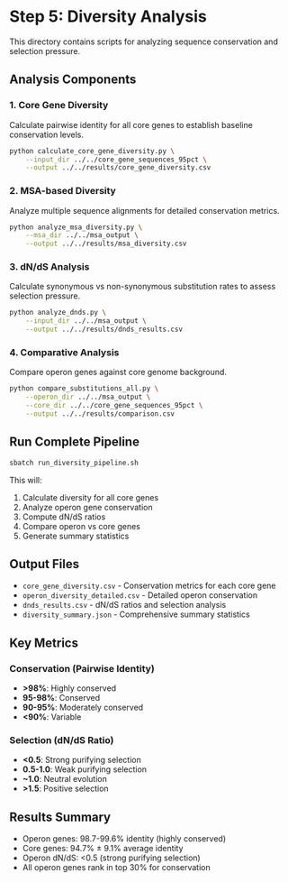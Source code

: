 # Step 5: Diversity Analysis

This directory contains scripts for analyzing sequence conservation and selection pressure.

## Analysis Components

### 1. Core Gene Diversity
Calculate pairwise identity for all core genes to establish baseline conservation levels.

```bash
python calculate_core_gene_diversity.py \
    --input_dir ../../core_gene_sequences_95pct \
    --output ../../results/core_gene_diversity.csv
```

### 2. MSA-based Diversity
Analyze multiple sequence alignments for detailed conservation metrics.

```bash
python analyze_msa_diversity.py \
    --msa_dir ../../msa_output \
    --output ../../results/msa_diversity.csv
```

### 3. dN/dS Analysis
Calculate synonymous vs non-synonymous substitution rates to assess selection pressure.

```bash
python analyze_dnds.py \
    --input_dir ../../msa_output \
    --output ../../results/dnds_results.csv
```

### 4. Comparative Analysis
Compare operon genes against core genome background.

```bash
python compare_substitutions_all.py \
    --operon_dir ../../msa_output \
    --core_dir ../../core_gene_sequences_95pct \
    --output ../../results/comparison.csv
```

## Run Complete Pipeline

```bash
sbatch run_diversity_pipeline.sh
```

This will:
1. Calculate diversity for all core genes
2. Analyze operon gene conservation
3. Compute dN/dS ratios
4. Compare operon vs core genes
5. Generate summary statistics

## Output Files

- `core_gene_diversity.csv` - Conservation metrics for each core gene
- `operon_diversity_detailed.csv` - Detailed operon conservation
- `dnds_results.csv` - dN/dS ratios and selection analysis
- `diversity_summary.json` - Comprehensive summary statistics

## Key Metrics

### Conservation (Pairwise Identity)
- **>98%**: Highly conserved
- **95-98%**: Conserved
- **90-95%**: Moderately conserved
- **<90%**: Variable

### Selection (dN/dS Ratio)
- **<0.5**: Strong purifying selection
- **0.5-1.0**: Weak purifying selection
- **~1.0**: Neutral evolution
- **>1.5**: Positive selection

## Results Summary

- Operon genes: 98.7-99.6% identity (highly conserved)
- Core genes: 94.7% ± 9.1% average identity
- Operon dN/dS: <0.5 (strong purifying selection)
- All operon genes rank in top 30% for conservation
